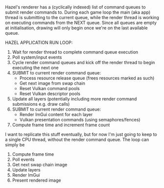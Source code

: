 Hazel's renderer has a (cyclically indexed) list of command queues to submit render commands to. During each game loop the main (aka app) thread is submitting to the current queue, while the render thread is working on executing commands from the NEXT queue. Since all queues are empty at initialisation, drawing will only begin once we're on the last available queue.

HAZEL APPLICATION RUN LOOP:
1) Wait for render thread to complete command queue execution
2) Poll system/input events
3) Cycle render command queues and kick off the render thread to begin executing the next one
4) SUBMIT to current render command queue:
	- Process resource release queue (frees resources marked as such)
	- Get next image from swap chain
	- Reset Vulkan command pools
	- Reset Vulkan descriptor pools
5) Update all layers (potentially including more render command submissions e.g. draw calls)
6) SUBMIT to current render command queue:
	- Render ImGui content for each layer
	- Vulkan presentation commands (using semaphores/fences)
7) Compute frame time and increment frame count

I want to replicate this stuff eventually, but for now I'm just going to keep to a single CPU thread, without the render command queue. The loop can simply be
1) Compute frame time
2) Poll events
3) Get next swap chain image
4) Update layers
5) Render ImGui
6) Present rendered image



